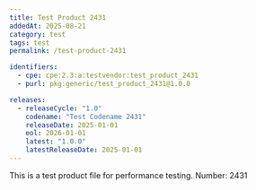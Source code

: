```yaml
---
title: Test Product 2431
addedAt: 2025-08-21
category: test
tags: test
permalink: /test-product-2431

identifiers:
  - cpe: cpe:2.3:a:testvendor:test_product_2431
  - purl: pkg:generic/test_product_2431@1.0.0

releases:
  - releaseCycle: "1.0"
    codename: "Test Codename 2431"
    releaseDate: 2025-01-01
    eol: 2026-01-01
    latest: "1.0.0"
    latestReleaseDate: 2025-01-01
---
```


This is a test product file for performance testing. Number: 2431
